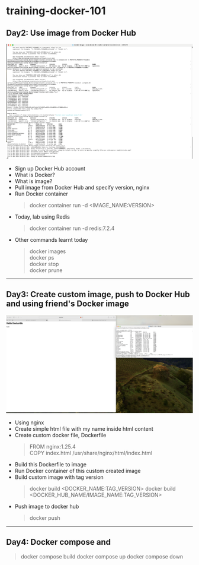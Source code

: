# training-docker-101

## Day2: Use image from Docker Hub
![image Redis](/docker-image/lab-redis.png)

- Sign up Docker Hub account
- What is Docker?
- What is image?
- Pull image from Docker Hub and specify version, nginx
- Run Docker container
    > docker container run -d <PARAM> <IMAGE_NAME:VERSION>
- Today, lab using Redis
    > docker container run -d redis:7.2.4
- Other commands learnt today
    > docker images<br/>
    > docker ps<br/>
    > docker stop <DOCKER ID><br/>
    > docker prune<br/>


---
## Day3: Create custom image, push to Docker Hub and using friend's Docker image
![image Using Custom Docker from Friend](/dockerfile/day2-docker-image.png)

- Using nginx
- Create simple html file with my name inside html content
- Create custom docker file, Dockerfile
    > FROM nginx:1.25.4 <br/>
    > COPY index.html /usr/share/nginx/html/index.html
- Build this Dockerfile to image
- Run Docker container of this custom created image
- Build custom image with tag version
    > docker build <DOCKER_NAME:TAG_VERSION>
    > docker build <DOCKER_HUB_NAME/IMAGE_NAME:TAG_VERSION>
- Push image to docker hub
    > docker push

---
## Day4: Docker compose and 
> docker compose build
> docker compose up
> docker compose down 